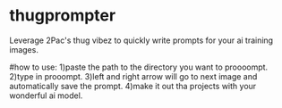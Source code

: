 # thugprompter
Leverage 2Pac's thug vibez to quickly write prompts for your ai training images.


#how to use:
1)paste the path to the directory you want to proooompt.
2)type in prooompt.
3)left and right arrow will go to next image and automatically save the prompt.
4)make it out tha projects with your wonderful ai model.
